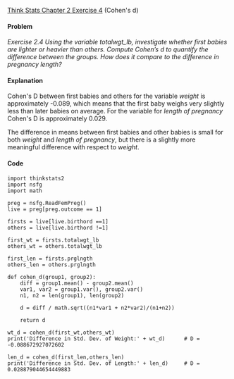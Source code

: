 [Think Stats Chapter 2 Exercise 4](http://greenteapress.com/thinkstats2/html/thinkstats2003.html#toc24) (Cohen's d)

#### **Problem**
*Exercise 2.4 Using the variable totalwgt_lb, investigate whether first babies are lighter or heavier than others. Compute Cohen’s d to quantify the difference between the groups. How does it compare to the difference in pregnancy length?*

#### **Explanation**
Cohen's D between first babies and others for the variable *weight* is approximately -0.089, which means that the first baby weighs very slightly less than later babies on average. For the variable for *length of pregnancy* Cohen's D is approximately 0.029.

The difference in means between first babies and other babies is small for both *weight* and *length of pregnancy*, but there is a slightly more meaningful difference with respect to *weight*.

#### Code

```
import thinkstats2
import nsfg
import math

preg = nsfg.ReadFemPreg()
live = preg[preg.outcome == 1]
 
firsts = live[live.birthord ==1]
others = live[live.birthord !=1]

first_wt = firsts.totalwgt_lb
others_wt = others.totalwgt_lb

first_len = firsts.prglngth
others_len = others.prglngth

def cohen_d(group1, group2):
    diff = group1.mean() - group2.mean()
    var1, var2 = group1.var(), group2.var()
    n1, n2 = len(group1), len(group2)

    d = diff / math.sqrt((n1*var1 + n2*var2)/(n1+n2))

    return d

wt_d = cohen_d(first_wt,others_wt)
print('Difference in Std. Dev. of Weight:' + wt_d)      # D = -0.088672927072602

len_d = cohen_d(first_len,others_len)
print('Difference in Std. Dev. of Length:' + len_d)     # D = 0.028879044654449883
```
